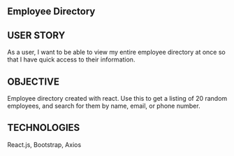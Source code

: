## Employee Directory

## USER STORY 
As a user, I want to be able to view my entire employee directory at once so that I have
quick access to their information.

## OBJECTIVE
Employee directory created with react. Use this to get a listing of 20 random 
employees, and search for them by name, email, or phone number.

## TECHNOLOGIES 
React.js, Bootstrap, Axios


